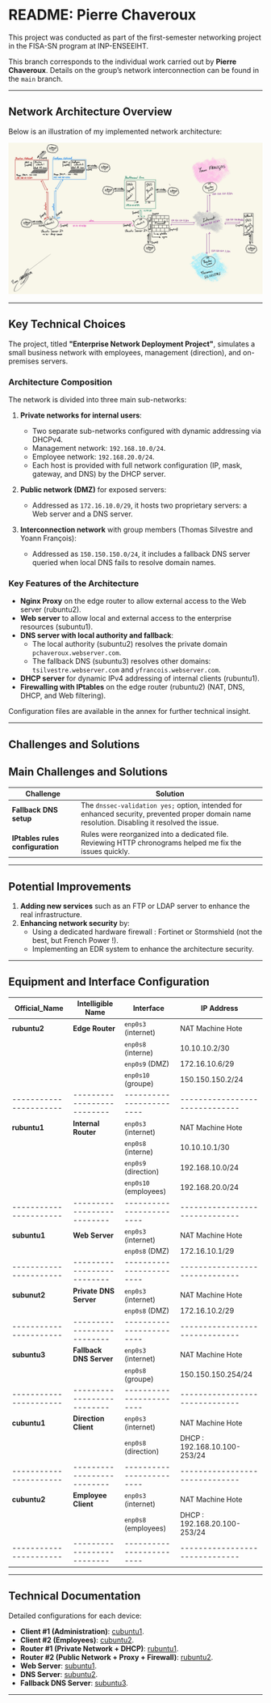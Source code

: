 # README: Pierre Chaveroux

This project was conducted as part of the first-semester networking project in the FISA-SN program at INP-ENSEEIHT.

This branch corresponds to the individual work carried out by **Pierre Chaveroux**. Details on the group’s network interconnection can be found in the `main` branch.

---

## Network Architecture Overview

Below is an illustration of my implemented network architecture: 

![Network_Architecture](medias/pchaveroux_architecture.jpg)

---

## Key Technical Choices

The project, titled **"Enterprise Network Deployment Project"**, simulates a small business network with employees, management (direction), and on-premises servers.

### Architecture Composition
The network is divided into three main sub-networks: 

1. **Private networks for internal users**: 
   - Two separate sub-networks configured with dynamic addressing via DHCPv4. 
   - Management network: `192.168.10.0/24`. 
   - Employee network: `192.168.20.0/24`. 
   - Each host is provided with full network configuration (IP, mask, gateway, and DNS) by the DHCP server.

2. **Public network (DMZ)** for exposed servers: 
   - Addressed as `172.16.10.0/29`, it hosts two proprietary servers: a Web server and a DNS server.

3. **Interconnection network** with group members (Thomas Silvestre and Yoann François): 
   - Addressed as `150.150.150.0/24`, it includes a fallback DNS server queried when local DNS fails to resolve domain names. 

### Key Features of the Architecture
- **Nginx Proxy** on the edge router to allow external access to the Web server (rubuntu2). 
- **Web server** to allow local and external access to the enterprise resources (subuntu1).
- **DNS server with local authority and fallback**: 
  - The local authority (subuntu2) resolves the private domain `pchaveroux.webserver.com`. 
  - The fallback DNS (subuntu3) resolves other domains: `tsilvestre.webserver.com` and `yfrancois.webserver.com`. 
- **DHCP server** for dynamic IPv4 addressing of internal clients (rubuntu1). 
- **Firewalling with IPtables** on the edge router (rubuntu2) (NAT, DNS, DHCP, and Web filtering). 


Configuration files are available in the annex for further technical insight. 

---

## Challenges and Solutions

## Main Challenges and Solutions

| **Challenge**                            | **Solution**                                                                                       |
|------------------------------------------|---------------------------------------------------------------------------------------------------|
| **Fallback DNS setup**                   | The `dnssec-validation yes;` option, intended for enhanced security, prevented proper domain name resolution. Disabling it resolved the issue. |
| **IPtables rules configuration**         | Rules were reorganized into a dedicated file. Reviewing HTTP chronograms helped me fix the issues quickly. |

---

## Potential Improvements
1. **Adding new services** such as an FTP or LDAP server to enhance the real infrastructure. 
2. **Enhancing network security** by: 
   - Using a dedicated hardware firewall : Fortinet or Stormshield (not the best, but French Power !). 
   - Implementing an EDR system to enhance the architecture security. 

---

## Equipment and Interface Configuration

| **Official_Name**    | **Intelligible Name**    | **Interface**          | **IP Address**               |
|----------------------|--------------------------|------------------------|------------------------------|
| **rubuntu2**         | **Edge Router**          | `enp0s3` (internet)    | NAT Machine Hote             |
|                      |                          | `enp0s8` (interne)     | 10.10.10.2/30                |
|                      |                          | `enp0s9` (DMZ)         | 172.16.10.6/29               |
|                      |                          | `enp0s10` (groupe)     | 150.150.150.2/24             |
|----------------------|--------------------------|------------------------|------------------------------|
| **rubuntu1**         | **Internal Router**      | `enp0s3` (internet)    | NAT Machine Hote             |
|                      |                          | `enp0s8` (interne)     | 10.10.10.1/30                |
|                      |                          | `enp0s9` (direction)   | 192.168.10.0/24              |
|                      |                          | `enp0s10` (employees)  | 192.168.20.0/24              |
|----------------------|--------------------------|------------------------|------------------------------|
| **subuntu1**         | **Web Server**           | `enp0s3` (internet)    | NAT Machine Hote             |
|                      |                          | `enp0s8` (DMZ)         | 172.16.10.1/29               |
|----------------------|--------------------------|------------------------|------------------------------|
| **subunut2**         | **Private DNS Server**   | `enp0s3` (internet)    | NAT Machine Hote             |
|                      |                          | `enp0s8` (DMZ)         | 172.16.10.2/29               |
|----------------------|--------------------------|------------------------|------------------------------|
| **subuntu3**         | **Fallback DNS Server**  | `enp0s3` (internet)    | NAT Machine Hote             |
|                      |                          | `enp0s8` (groupe)      | 150.150.150.254/24           |
|----------------------|--------------------------|------------------------|------------------------------|
| **cubuntu1**         | **Direction Client**     | `enp0s3` (internet)    | NAT Machine Hote             |
|                      |                          | `enp0s8` (direction)   | DHCP : 192.168.10.100-253/24 |
|----------------------|--------------------------|------------------------|------------------------------|
| **cubuntu2**         | **Employee Client**      | `enp0s3` (internet)    | NAT Machine Hote             |
|                      |                          | `enp0s8` (employees)   | DHCP : 192.168.20.100-253/24 |
|----------------------|--------------------------|------------------------|------------------------------|

--- 

## Technical Documentation

Detailed configurations for each device: 
- **Client #1 (Administration)**: [cubuntu1](configuration_files/cubuntu1.md). 
- **Client #2 (Employees)**: [cubuntu2](configuration_files/cubuntu2.md). 
- **Router #1 (Private Network + DHCP)**: [rubuntu1](configuration_files/rubuntu1.md). 
- **Router #2 (Public Network + Proxy + Firewall)**: [rubuntu2](configuration_files/rubuntu2.md). 
- **Web Server**: [subuntu1](configuration_files/subuntu1.md). 
- **DNS Server**: [subuntu2](configuration_files/subuntu2.md). 
- **Fallback DNS Server**: [subuntu3](configuration_files/subuntu3.md). 

---


